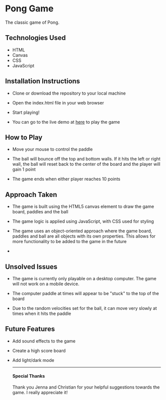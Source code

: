 # Pong Game

The classic game of Pong.

## Technologies Used

- HTML
- Canvas
- CSS
- JavaScript

## Installation Instructions

- Clone or download the repository to your local machine

- Open the index.html file in your web browser

- Start playing!

- You can go to the live demo at [here](https://imanidev.github.io/pong_game/) to play the game

## How to Play

- Move your mouse to control the paddle

- The ball will bounce off the top and bottom walls. If it hits the left or right wall, the ball will reset back to the center of the board and the player will gain 1 point

- The game ends when either player reaches 10 points

## Approach Taken

- The game is built using the HTML5 canvas element to draw the game board, paddles and the ball
  
- The game logic is applied using JavaScript, with CSS used for styling
  
- The game uses an object-oriented approach where the game board, paddles and ball are all objects  with its own properties. This allows for more functionality to be added to the game in the future

- 
  
## Unsolved Issues

- The game is currently only playable on a desktop computer. The game will not work on a mobile device.

- The computer paddle at times will appear to be "stuck" to the top of the board

- Due to the random velocities set for the ball, it can move very slowly at times when it hits the paddle
  
## Future Features
- Add sound effects to the game
- Create a high score board
- Add light/dark mode

  --- 
  #### **Special Thanks**
  Thank you Jenna and Christian for your helpful suggestions towards the game. I really appreciate it!